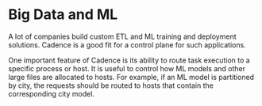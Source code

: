 # Big Data and ML

A lot of companies build custom ETL and ML training and deployment solutions. Cadence is a good fit for a control plane for such applications.

One important feature of Cadence is its ability to route task execution to a specific process or host. It is useful to control how ML models and other large files are allocated to hosts. For example, if an ML model is partitioned by city, the requests should be routed to hosts that contain the corresponding city model.
